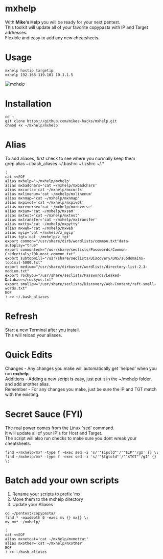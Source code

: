 # mxhelp
With **Mike's Help** you will be ready for your next pentest.  
This toolkit will update all of your favorite copypasta with IP and Target addresses.  
Flexible and easy to add any new cheatsheets.  

# Usage
```
mxhelp hostip targetip
mxhelp 192.168.119.101 10.1.1.5
```

![mxhelp](https://user-images.githubusercontent.com/59158016/176043471-d9c07ce2-19cf-4948-97b5-87a3df1cfde8.gif)

# Installation
```
cd ~
git clone https://github.com/mikes-hacks/mxhelp.git
chmod +x ~/mxhelp/mxhelp
```

# Alias
To add aliases, first check to see where you normally keep them  
grep alias ~/.bash_aliases ~/.bashrc ~/.zshrc ~/.*

```
(
cat <<EOF
alias mxhelp='~/mxhelp/mxhelp'
alias mxbadchars='cat ~/mxhelp/mxbadchars'
alias mxcurls='cat ~/mxhelp/mxcurls'
alias mxlinenum='cat ~/mxhelp/mxlinenum'
alias mxnmap='cat ~/mxhelp/mxnmap'
alias mxpivot='cat ~/mxhelp/mxpivot'
alias mxreverse='cat ~/mxhelp/mxreverse'
alias mxsam='cat ~/mxhelp/mxsam'
alias mxtest='cat ~/mxhelp/mxtest'
alias mxtransfer='cat ~/mxhelp/mxtransfer'
alias mxtty='cat ~/mxhelp/mxpytty'
alias mxweb='cat ~/mxhelp/mxweb'
alias myip='cat ~/mxhelp/z_myip'
alias tgt='cat ~/mxhelp/z_tgt'
export common="/usr/share/dirb/wordlists/common.txt"data-autoplay="true"
export commontenk="/usr/share/seclists/Passwords/Common-Credentials/10k-most-common.txt"
export subtopmill="/usr/share/seclists/Discovery/DNS/subdomains-top1mil-5000.txt"
export medium="/usr/share/dirbuster/wordlists/directory-list-2.3-medium.txt"
export rockyou="/usr/share/seclists/Passwords/Leaked-Databases/rockyou.txt"
export smallpw="/usr/share/seclists/Discovery/Web-Content/raft-small-words.txt"
EOF
) >> ~/.bash_aliases
```
# Refresh
Start a new Terminal after you install.  
This will reload your aliases.  


# Quick Edits
Changes - Any changes you make will automatically get 'helped' when you run **mxhelp**.  
Additions - Adding a new script is easy, just put it in the ~/mxhelp folder, and add another alias.  
Remember - For any changes you make, just be sure the IP and TGT match with the existing.  

# Secret Sauce (FYI)
The real power comes from the Linux 'sed' command.  
It will update all of your IP's for Host and Target.  
The script will also run checks to make sure you dont wreak your cheatsheets.  
```
find ~/mxhelp/mx* -type f -exec sed -i 's/'"$ipold"'/'"$IP"'/gI' {} \;
find ~/mxhelp/mx* -type f -exec sed -i 's/'"$tgtold"'/'"$TGT"'/gI' {} \;
```

# Batch add your own scripts
1. Rename your scripts to prefix 'mx'
1. Move them to the mxhelp directory
1. Update your Aliases

```
cd ~/pentest/copypasta/
find * -maxdepth 0 -exec mv {} mx{} \;
mv mx* ~/mxhelp/

(
cat <<EOF
alias mxnetcat='cat ~/mxhelp/mxnetcat'
alias mxother='cat ~/mxhelp/mxother'
EOF
) >> ~/bash_aliases
```
